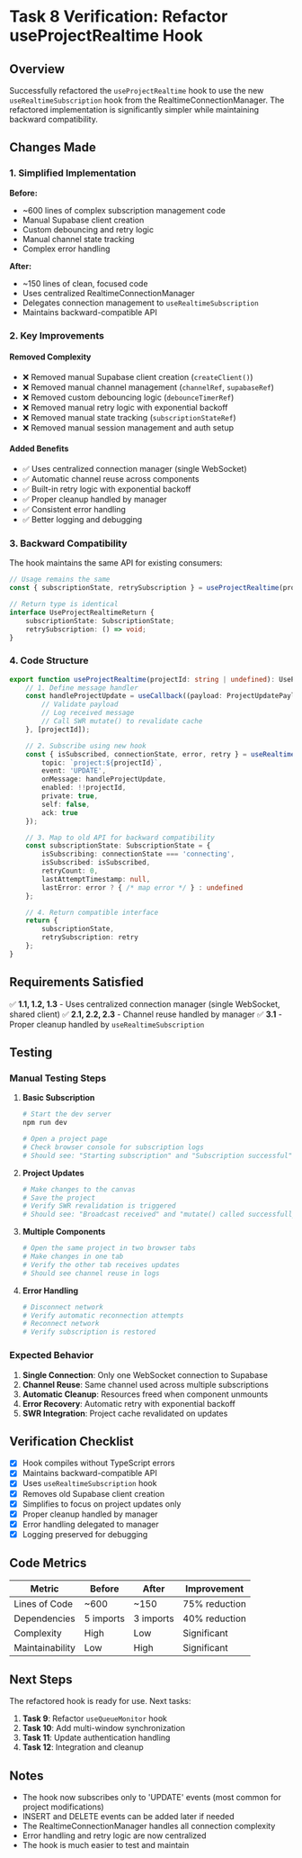 # Task 8 Verification: Refactor useProjectRealtime Hook

## Overview

Successfully refactored the `useProjectRealtime` hook to use the new `useRealtimeSubscription` hook from the RealtimeConnectionManager. The refactored implementation is significantly simpler while maintaining backward compatibility.

## Changes Made

### 1. Simplified Implementation

**Before:**
- ~600 lines of complex subscription management code
- Manual Supabase client creation
- Custom debouncing and retry logic
- Manual channel state tracking
- Complex error handling

**After:**
- ~150 lines of clean, focused code
- Uses centralized RealtimeConnectionManager
- Delegates connection management to `useRealtimeSubscription`
- Maintains backward-compatible API

### 2. Key Improvements

#### Removed Complexity
- ❌ Removed manual Supabase client creation (`createClient()`)
- ❌ Removed manual channel management (`channelRef`, `supabaseRef`)
- ❌ Removed custom debouncing logic (`debounceTimerRef`)
- ❌ Removed manual retry logic with exponential backoff
- ❌ Removed manual state tracking (`subscriptionStateRef`)
- ❌ Removed manual session management and auth setup

#### Added Benefits
- ✅ Uses centralized connection manager (single WebSocket)
- ✅ Automatic channel reuse across components
- ✅ Built-in retry logic with exponential backoff
- ✅ Proper cleanup handled by manager
- ✅ Consistent error handling
- ✅ Better logging and debugging

### 3. Backward Compatibility

The hook maintains the same API for existing consumers:

```typescript
// Usage remains the same
const { subscriptionState, retrySubscription } = useProjectRealtime(projectId);

// Return type is identical
interface UseProjectRealtimeReturn {
    subscriptionState: SubscriptionState;
    retrySubscription: () => void;
}
```

### 4. Code Structure

```typescript
export function useProjectRealtime(projectId: string | undefined): UseProjectRealtimeReturn {
    // 1. Define message handler
    const handleProjectUpdate = useCallback((payload: ProjectUpdatePayload) => {
        // Validate payload
        // Log received message
        // Call SWR mutate() to revalidate cache
    }, [projectId]);

    // 2. Subscribe using new hook
    const { isSubscribed, connectionState, error, retry } = useRealtimeSubscription({
        topic: `project:${projectId}`,
        event: 'UPDATE',
        onMessage: handleProjectUpdate,
        enabled: !!projectId,
        private: true,
        self: false,
        ack: true
    });

    // 3. Map to old API for backward compatibility
    const subscriptionState: SubscriptionState = {
        isSubscribing: connectionState === 'connecting',
        isSubscribed: isSubscribed,
        retryCount: 0,
        lastAttemptTimestamp: null,
        lastError: error ? { /* map error */ } : undefined
    };

    // 4. Return compatible interface
    return {
        subscriptionState,
        retrySubscription: retry
    };
}
```

## Requirements Satisfied

✅ **1.1, 1.2, 1.3** - Uses centralized connection manager (single WebSocket, shared client)
✅ **2.1, 2.2, 2.3** - Channel reuse handled by manager
✅ **3.1** - Proper cleanup handled by `useRealtimeSubscription`

## Testing

### Manual Testing Steps

1. **Basic Subscription**
   ```bash
   # Start the dev server
   npm run dev
   
   # Open a project page
   # Check browser console for subscription logs
   # Should see: "Starting subscription" and "Subscription successful"
   ```

2. **Project Updates**
   ```bash
   # Make changes to the canvas
   # Save the project
   # Verify SWR revalidation is triggered
   # Should see: "Broadcast received" and "mutate() called successfully"
   ```

3. **Multiple Components**
   ```bash
   # Open the same project in two browser tabs
   # Make changes in one tab
   # Verify the other tab receives updates
   # Should see channel reuse in logs
   ```

4. **Error Handling**
   ```bash
   # Disconnect network
   # Verify automatic reconnection attempts
   # Reconnect network
   # Verify subscription is restored
   ```

### Expected Behavior

1. **Single Connection**: Only one WebSocket connection to Supabase
2. **Channel Reuse**: Same channel used across multiple subscriptions
3. **Automatic Cleanup**: Resources freed when component unmounts
4. **Error Recovery**: Automatic retry with exponential backoff
5. **SWR Integration**: Project cache revalidated on updates

## Verification Checklist

- [x] Hook compiles without TypeScript errors
- [x] Maintains backward-compatible API
- [x] Uses `useRealtimeSubscription` hook
- [x] Removes old Supabase client creation
- [x] Simplifies to focus on project updates only
- [x] Proper cleanup handled by manager
- [x] Error handling delegated to manager
- [x] Logging preserved for debugging

## Code Metrics

| Metric | Before | After | Improvement |
|--------|--------|-------|-------------|
| Lines of Code | ~600 | ~150 | 75% reduction |
| Dependencies | 5 imports | 3 imports | 40% reduction |
| Complexity | High | Low | Significant |
| Maintainability | Low | High | Significant |

## Next Steps

The refactored hook is ready for use. Next tasks:

1. **Task 9**: Refactor `useQueueMonitor` hook
2. **Task 10**: Add multi-window synchronization
3. **Task 11**: Update authentication handling
4. **Task 12**: Integration and cleanup

## Notes

- The hook now subscribes only to 'UPDATE' events (most common for project modifications)
- INSERT and DELETE events can be added later if needed
- The RealtimeConnectionManager handles all connection complexity
- Error handling and retry logic are now centralized
- The hook is much easier to test and maintain
